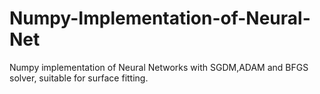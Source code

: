 # Numpy-Implementation-of-Neural-Net
Numpy implementation of Neural Networks with SGDM,ADAM and BFGS solver, suitable for surface fitting.
